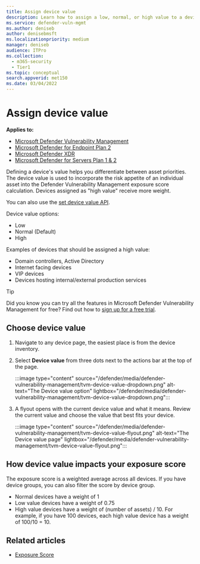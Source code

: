 ```yaml
---
title: Assign device value
description: Learn how to assign a low, normal, or high value to a device to help you differentiate between asset priorities.
ms.service: defender-vuln-mgmt
ms.author: deniseb
author: denisebmsft
ms.localizationpriority: medium
manager: deniseb
audience: ITPro
ms.collection: 
  - m365-security
  - Tier1
ms.topic: conceptual
search.appverid: met150
ms.date: 03/04/2022
---
```


# Assign device value

**Applies to:**

- [Microsoft Defender Vulnerability Management](defender-vulnerability-management.md)
- [Microsoft Defender for Endpoint Plan 2](/defender-endpoint/microsoft-defender-endpoint)
- [Microsoft Defender XDR](/defender-xdr)
- [Microsoft Defender for Servers Plan 1 & 2](/azure/defender-for-cloud/plan-defender-for-servers-select-plan)

Defining a device's value helps you differentiate between asset priorities. The device value is used to incorporate the risk appetite of an individual asset into the Defender Vulnerability Management exposure score calculation. Devices assigned as "high value" receive more weight.

You can also use the [set device value API](/defender-endpoint/api/set-device-value).

Device value options:

- Low
- Normal (Default)
- High

Examples of devices that should be assigned a high value:

- Domain controllers, Active Directory
- Internet facing devices
- VIP devices
- Devices hosting internal/external production services

> [!TIP]
> Did you know you can try all the features in Microsoft Defender Vulnerability Management for free? Find out how to [sign up for a free trial](defender-vulnerability-management-trial.md).

## Choose device value

1. Navigate to any device page, the easiest place is from the device inventory.

2. Select **Device value** from three dots next to the actions bar at the top of the page.

   :::image type="content" source="/defender/media/defender-vulnerability-management/tvm-device-value-dropdown.png" alt-text="The Device value option" lightbox="/defender/media/defender-vulnerability-management/tvm-device-value-dropdown.png":::

3. A flyout opens with the current device value and what it means. Review the current value and choose the value that best fits your device.

   :::image type="content" source="/defender/media/defender-vulnerability-management/tvm-device-value-flyout.png" alt-text="The Device value page" lightbox="/defender/media/defender-vulnerability-management/tvm-device-value-flyout.png":::

## How device value impacts your exposure score

The exposure score is a weighted average across all devices. If you have device groups, you can also filter the score by device group.

- Normal devices have a weight of 1
- Low value devices have a weight of 0.75
- High value devices have a weight of (number of assets) / 10. For example, if you have 100 devices, each high value device has a weight of 100/10 = 10.

## Related articles

- [Exposure Score](tvm-exposure-score.md)
